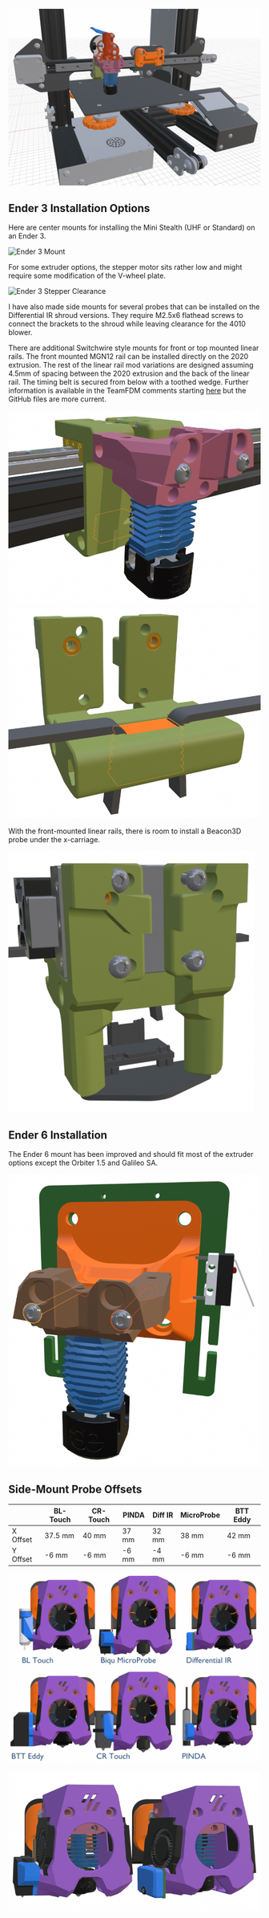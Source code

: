![Ender 3](Mini_Stealth_on_Ender_3.png)

## Ender 3 Installation Options

Here are center mounts for installing the Mini Stealth (UHF or Standard) on an Ender 3. 

![Ender 3 Mount](https://www.teamfdm.com/uploads/monthly_2024_06/2024-06-05-181834_1515x651_scrot.png.3b1fc021b664d2912ac2eafe21e9a3c1.png)

For some extruder options, the stepper motor sits rather low and might require some modification of the V-wheel plate.

![Ender 3 Stepper Clearance](https://www.teamfdm.com/uploads/monthly_2024_06/20240605_224403.jpg.0af98d8d71a219dec749ac4d42a14bc5.jpg)

I have also made side mounts for several probes that can be installed on the Differential IR shroud versions. They require M2.5x6 flathead screws to connect the brackets to the shroud while leaving clearance for the 4010 blower.

There are additional Switchwire style mounts for front or top mounted linear rails. The front mounted MGN12 rail can be installed directly on the 2020 extrusion. The rest of the linear rail mod variations are designed assuming 4.5mm of spacing between the 2020 extrusion and the back of the linear rail. The timing belt is secured from below with a toothed wedge. Further information is available in the TeamFDM comments starting [here](https://www.teamfdm.com/files/file/657-mini-stealth-mini-sherpa/?do=findComment&comment=1920&_rid=1756) but the GitHub files are more current.

![Switchwire Style Mount](Ender_3_Switchwire_Style_Mount.png)
![Toothed Wedge](Toothed_Wedge_Belt_Clamp.png)

With the front-mounted linear rails, there is room to install a Beacon3D probe under the x-carriage.

![Beacon Probe Mounts](Beacon_Probe_Mount.png)

## Ender 6 Installation

The Ender 6 mount has been improved and should fit most of the extruder options except the Orbiter 1.5 and Galileo SA.

![Ender 6 Mount](Ender_6_Mounting_Adapter.png)

## Side-Mount Probe Offsets

|          | BL-Touch | CR-Touch | PINDA | Diff IR | MicroProbe | BTT Eddy |
| -------- | -------- | -------- | ----- | ------- | ---------- | -------- |
| X Offset | 37.5 mm  | 40 mm    | 37 mm | 32 mm   | 38 mm      | 42 mm    |
| Y Offset | -6 mm    | -6 mm    | -6 mm | -4 mm   | -6 mm      | -6 mm    |

![Ender 3 Probes 1](Ender_3_Probe_Options_1.png)

![Ender 3 Probes 2](Ender_3_Probe_Options_2.png)
